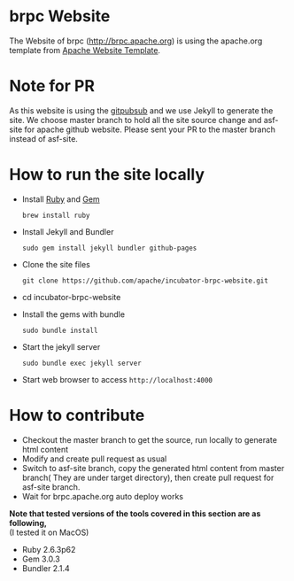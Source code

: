 # brpc Website 
The Website of brpc (http://brpc.apache.org) is using the apache.org template from  [Apache Website Template](https://github.com/apache/apache-website-template).

# Note for PR
As this website is using the [gitpubsub](https://www.apache.org/dev/project-site.html) and we use Jekyll to generate the site.
We choose master branch to hold all the site source change and asf-site for apache github website.
Please sent your PR to the master branch instead of asf-site.

# How to run the site locally   

*  Install [Ruby](https://www.ruby-lang.org/en/downloads/) and [Gem](https://rubygems.org/)   

   `brew install ruby`

*  Install Jekyll and Bundler   

   `sudo gem install jekyll bundler github-pages`  

*  Clone the site files

   `git clone https://github.com/apache/incubator-brpc-website.git`

* cd incubator-brpc-website

*  Install the gems with bundle

   `sudo bundle install`

*  Start the jekyll server

   `sudo bundle exec jekyll server`

*  Start web browser to access `http://localhost:4000`   


# How to contribute
* Checkout the master branch to get the source, run locally to generate html content
* Modify and  create pull request as usual
* Switch to asf-site branch, copy the generated html content from master branch( They are under target directory), then create pull request for asf-site branch.
* Wait for brpc.apache.org auto deploy works


**Note that tested versions of the tools covered in this section are as following,**    
(I tested it on MacOS)
*  Ruby 2.6.3p62 
*  Gem 3.0.3  
*  Bundler 2.1.4 
